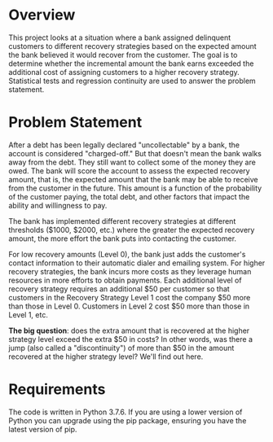 # Overview

This project looks at a situation where a bank assigned delinquent customers to different recovery strategies based on the expected amount the bank believed it would recover from the customer. The goal is to determine whether the incremental amount the bank earns exceeded the additional cost of assigning customers to a higher recovery strategy. Statistical tests and regression continuity are used to answer the problem statement. 



# Problem Statement

After a debt has been legally declared "uncollectable" by a bank, the account is considered "charged-off." But that doesn't mean the bank walks away from the debt. They still want to collect some of the money they are owed. The bank will score the account to assess the expected recovery amount, that is, the expected amount that the bank may be able to receive from the customer in the future. This amount is a function of the probability of the customer paying, the total debt, and other factors that impact the ability and willingness to pay.

The bank has implemented different recovery strategies at different thresholds ($1000, $2000, etc.) where the greater the expected recovery amount, the more effort the bank puts into contacting the customer.

For low recovery amounts (Level 0), the bank just adds the customer's contact information to their automatic dialer and emailing system. For higher recovery strategies, the bank incurs more costs as they leverage human resources in more efforts to obtain payments. Each additional level of recovery strategy requires an additional $50 per customer so that customers in the Recovery Strategy Level 1 cost the company $50 more than those in Level 0. Customers in Level 2 cost $50 more than those in Level 1, etc.

<p><strong>The big question</strong>: does the extra amount that is recovered at the higher strategy level exceed the extra $50 in costs? In other words, was there a jump (also called a "discontinuity") of more than $50 in the amount recovered at the higher strategy level? We'll find out here.


# Requirements

The code is written in Python 3.7.6. If you are using a lower version of Python you can upgrade using the pip package, ensuring you have the latest version of pip. 
